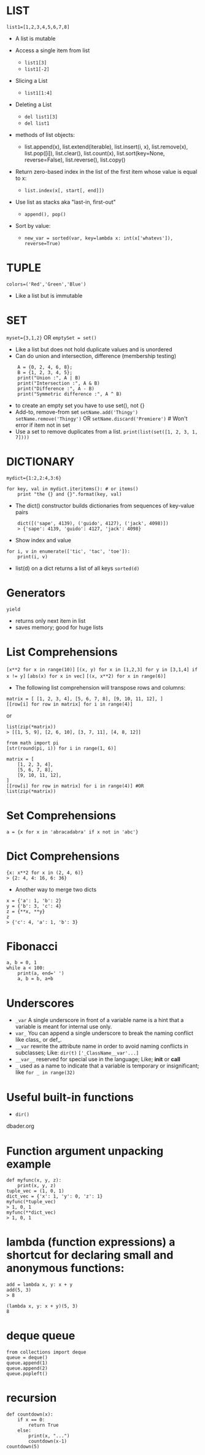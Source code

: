# LIST
`list1=[1,2,3,4,5,6,7,8]`
  * A list is mutable

  * Access a single item from list
    - `list1[3]`
    - `list1[-2]`

  * Slicing a List
    - `list1[1:4]`

  * Deleting a List
    - `del list1[3]`
    - `del list1`

  * methods of list objects:
    - list.append(x), list.extend(iterable), list.insert(i, x), list.remove(x), list.pop([i]), list.clear(), list.count(x), list.sort(key=None, reverse=False), list.reverse(), list.copy()

  * Return zero-based index in the list of the first item whose value is equal to x:
    - `list.index(x[, start[, end]])`

  * Use list as stacks aka "last-in, first-out"
    - `append(), pop()`

  * Sort by value:
    - `new_var = sorted(var, key=lambda x: int(x['whatevs']), reverse=True)`

# TUPLE
`colors=('Red','Green','Blue')`
  * Like a list but is immutable

# SET
`myset={3,1,2}` OR
`emptySet = set()`
  * Like a list but does not hold duplicate values and is unordered
  * Can do union and intersection, difference (membership testing)
```
    A = {0, 2, 4, 6, 8};
    B = {1, 2, 3, 4, 5};
    print("Union :", A | B)
    print("Intersection :", A & B)
    print("Difference :", A - B)
    print("Symmetric difference :", A ^ B)
```
  * to create an empty set you have to use set(), not {}
  * Add-to, remove-from set
  `setName.add('Thingy')`
  `setName.remove('Thingy')` OR
  `setName.discard('Premiere')` # Won't error if item not in set
  * Use a set to remove duplicates from a list.
  `print(list(set([1, 2, 3, 1, 7])))`

# DICTIONARY
`mydict={1:2,2:4,3:6}`
```
for key, val in mydict.iteritems(): # or items()
    print "the {} and {}".format(key, val)
```
  * The dict() constructor builds dictionaries from sequences of key-value pairs
```
    dict([('sape', 4139), ('guido', 4127), ('jack', 4098)])
    > {'sape': 4139, 'guido': 4127, 'jack': 4098}
```
  * Show index and value
```
for i, v in enumerate(['tic', 'tac', 'toe']):
    print(i, v)
```
  * list(d) on a dict returns a list of all keys
`sorted(d)`

# Generators
`yield`

  * returns only next item in list
  * saves memory; good for huge lists

# List Comprehensions
`[x**2 for x in range(10)]`
`[(x, y) for x in [1,2,3] for y in [3,1,4] if x != y]`
`[abs(x) for x in vec]`
`[(x, x**2) for x in range(6)]`
  * The following list comprehension will transpose rows and columns:
```
matrix = [ [1, 2, 3, 4], [5, 6, 7, 8], [9, 10, 11, 12], ]
[[row[i] for row in matrix] for i in range(4)]
```
or
```
list(zip(*matrix))
> [[1, 5, 9], [2, 6, 10], [3, 7, 11], [4, 8, 12]]
```
```
from math import pi
[str(round(pi, i)) for i in range(1, 6)]
```
```
matrix = [
    [1, 2, 3, 4],
    [5, 6, 7, 8],
    [9, 10, 11, 12],
]
[[row[i] for row in matrix] for i in range(4)] #OR
list(zip(*matrix))
```

# Set Comprehensions
`a = {x for x in 'abracadabra' if x not in 'abc'}`

# Dict Comprehensions
```
{x: x**2 for x in (2, 4, 6)}
> {2: 4, 4: 16, 6: 36}
```

  * Another way to merge two dicts
```
x = {'a': 1, 'b': 2}
y = {'b': 3, 'c': 4}
z = {**x, **y}
z
> {'c': 4, 'a': 1, 'b': 3}
```

# Fibonacci
```
a, b = 0, 1
while a < 100:
    print(a, end=' ')
    a, b = b, a+b
```

# Underscores
  * `_var` A single underscore in front of a variable name is a hint that a variable is meant for internal use only.
  * `var_` You can append a single underscore to break the naming conflict like class_ or def_.
  * `__var` rewrite the attribute name in order to avoid naming conflicts in subclasses; Like: `dir(t)` `['_ClassName__var'...]`
  * `__var__` reserved for special use in the language; Like; __init__ or __call__
  * `_` used as a name to indicate that a variable is temporary or insignificant; like `for _ in range(32)`

# Useful built-in functions
  * `dir()`

dbader.org

# Function argument unpacking example
```
def myfunc(x, y, z):
    print(x, y, z)
tuple_vec = (1, 0, 1)
dict_vec = {'x': 1, 'y': 0, 'z': 1}
myfunc(*tuple_vec)
> 1, 0, 1
myfunc(**dict_vec)
> 1, 0, 1
```

# lambda (function expressions) a shortcut for declaring small and anonymous functions:
```
add = lambda x, y: x + y
add(5, 3)
> 8
```
```
(lambda x, y: x + y)(5, 3)
8
```

# deque queue
```
from collections import deque
queue = deque()
queue.append(1)
queue.append(2)
queue.popleft()
```

# recursion
```
def countdown(x):
    if x == 0:
        return True
    else:
        print(x, "...")
        countdown(x-1)
countdown(5)
```
